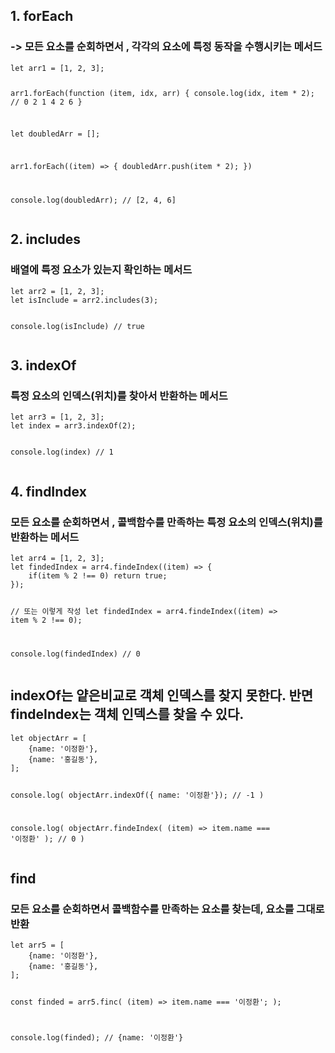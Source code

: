 <h2 id="1-foreach">1. forEach</h2>
<h3 id="--모든-요소를-순회하면서--각각의-요소에-특정-동작을-수행시키는-메서드">-&gt; 모든 요소를 순회하면서 , 각각의 요소에 특정 동작을 수행시키는 메서드</h3>
<pre><code class="language-javascript">let arr1 = [1, 2, 3];

arr1.forEach(function (item, idx, arr) {
    console.log(idx, item * 2); // 0 2  1 4  2 6
}


let doubledArr = [];

arr1.forEach((item) =&gt; {
  doubledArr.push(item * 2);
})

console.log(doubledArr); // [2, 4, 6]</code></pre>
<h2 id="2-includes">2. includes</h2>
<h3 id="배열에-특정-요소가-있는지-확인하는-메서드">배열에 특정 요소가 있는지 확인하는 메서드</h3>
<pre><code class="language-javascript">let arr2 = [1, 2, 3];
let isInclude = arr2.includes(3); 

console.log(isInclude) // true</code></pre>
<h2 id="3-indexof">3. indexOf</h2>
<h3 id="특정-요소의-인덱스위치를-찾아서-반환하는-메서드">특정 요소의 인덱스(위치)를 찾아서 반환하는 메서드</h3>
<pre><code class="language-javascript">let arr3 = [1, 2, 3];
let index = arr3.indexOf(2); 

console.log(index) // 1</code></pre>
<h2 id="4-findindex">4. findIndex</h2>
<h3 id="모든-요소를-순회하면서--콜백함수를-만족하는-특정-요소의-인덱스위치를-반환하는-메서드">모든 요소를 순회하면서 , 콜백함수를 만족하는 특정 요소의 인덱스(위치)를 반환하는 메서드</h3>
<pre><code class="language-javascript">let arr4 = [1, 2, 3];
let findedIndex = arr4.findeIndex((item) =&gt; {
    if(item % 2 !== 0) return true;
}); 

// 또는 이렇게 작성
let findedIndex = arr4.findeIndex((item) =&gt; item % 2 !== 0); 

console.log(findedIndex) // 0</code></pre>
<h2 id="indexof는-얕은비교로-객체-인덱스를-찾지-못한다-반면-findeindex는-객체-인덱스를-찾을-수-있다">indexOf는 얕은비교로 객체 인덱스를 찾지 못한다. 반면 findeIndex는 객체 인덱스를 찾을 수 있다.</h2>
<pre><code class="language-javascript">let objectArr = [
    {name: '이정환'},
    {name: '홍길동'},
];

console.log(
    objectArr.indexOf({ name: '이정환'}); // -1
)

console.log(
    objectArr.findeIndex(
        (item) =&gt; item.name === '이정환'
    ); // 0
)</code></pre>
<h2 id="find">find</h2>
<h3 id="모든-요소를-순회하면서-콜백함수를-만족하는-요소를-찾는데-요소를-그대로-반환">모든 요소를 순회하면서 콜백함수를 만족하는 요소를 찾는데, 요소를 그대로 반환</h3>
<pre><code class="language-javascript">let arr5 = [
    {name: '이정환'},
    {name: '홍길동'},
];

const finded = arr5.finc(
    (item) =&gt; item.name === '이정환';
);

console.log(finded); // {name: '이정환'}</code></pre>
